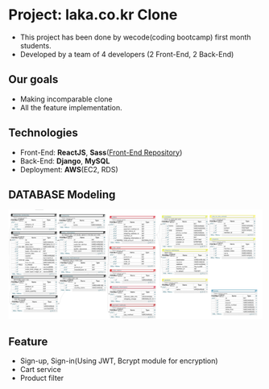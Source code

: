 # Project: laka.co.kr Clone

- This project has been done by wecode(coding bootcamp) first month students.
- Developed by a team of 4 developers (2 Front-End, 2 Back-End)

## Our goals

- Making incomparable clone
- All the feature implementation.

## Technologies
- Front-End: **ReactJS**, **Sass**([Front-End Repository](https://github.com/wecode-bootcamp-korea/Rocka-frontend))
- Back-End: **Django**, **MySQL** 
- Deployment: **AWS**(EC2, RDS)

## DATABASE Modeling
<a target="_blank" rel="noopener noreferrer" href="https://github.com/wecode-bootcamp-korea/Rocka-backend/blob/master/LAKA_ERD.png"><img src="https://github.com/wecode-bootcamp-korea/Rocka-backend/blob/master/LAKA_ERD.png" alt="Database ERD" style="max-width:100%;"></a>

## Feature
- Sign-up, Sign-in(Using JWT, Bcrypt module for encryption)
- Cart service
- Product filter




